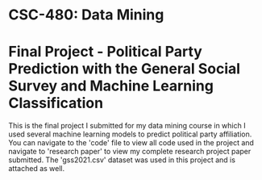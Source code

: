 # CSC-480: Data Mining
# Final Project - Political Party Prediction with the General Social Survey and Machine Learning Classification
This is the final project I submitted for my data mining course in which I used several machine learning models to predict political party affiliation.
You can navigate to the 'code' file to view all code used in the project and navigate to 'research paper' to view my complete research project paper submitted. The 'gss2021.csv' dataset was used in this project and is attached as well.
